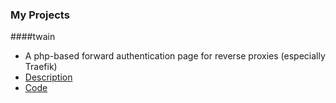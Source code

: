 
### [](#header-1)My Projects

####twain
* A php-based forward authentication page for reverse proxies (especially Traefik)
* [Description](/twain)
* [Code](https://github.com/hjbotha/twain)

